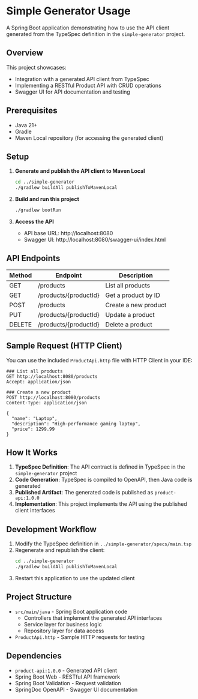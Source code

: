 # Simple Generator Usage

A Spring Boot application demonstrating how to use the API client generated from the TypeSpec definition in the `simple-generator` project.

## Overview

This project showcases:
- Integration with a generated API client from TypeSpec
- Implementing a RESTful Product API with CRUD operations
- Swagger UI for API documentation and testing

## Prerequisites

- Java 21+
- Gradle
- Maven Local repository (for accessing the generated client)

## Setup

1. **Generate and publish the API client to Maven Local**
   ```bash
   cd ../simple-generator
   ./gradlew buildAll publishToMavenLocal
   ```

2. **Build and run this project**
   ```bash
   ./gradlew bootRun
   ```

3. **Access the API**
   - API base URL: http://localhost:8080
   - Swagger UI: http://localhost:8080/swagger-ui/index.html

## API Endpoints

| Method | Endpoint | Description |
|--------|----------|-------------|
| GET    | /products | List all products |
| GET    | /products/{productId} | Get a product by ID |
| POST   | /products | Create a new product |
| PUT    | /products/{productId} | Update a product |
| DELETE | /products/{productId} | Delete a product |

## Sample Request (HTTP Client)

You can use the included `ProductApi.http` file with HTTP Client in your IDE:

```http
### List all products
GET http://localhost:8080/products
Accept: application/json

### Create a new product
POST http://localhost:8080/products
Content-Type: application/json

{
  "name": "Laptop",
  "description": "High-performance gaming laptop",
  "price": 1299.99
}
```

## How It Works

1. **TypeSpec Definition**: The API contract is defined in TypeSpec in the `simple-generator` project
2. **Code Generation**: TypeSpec is compiled to OpenAPI, then Java code is generated
3. **Published Artifact**: The generated code is published as `product-api:1.0.0`
4. **Implementation**: This project implements the API using the published client interfaces

## Development Workflow

1. Modify the TypeSpec definition in `../simple-generator/specs/main.tsp`
2. Regenerate and republish the client:
   ```bash
   cd ../simple-generator
   ./gradlew buildAll publishToMavenLocal
   ```
3. Restart this application to use the updated client

## Project Structure

- `src/main/java` - Spring Boot application code
  - Controllers that implement the generated API interfaces
  - Service layer for business logic
  - Repository layer for data access
- `ProductApi.http` - Sample HTTP requests for testing

## Dependencies

- `product-api:1.0.0` - Generated API client
- Spring Boot Web - RESTful API framework
- Spring Boot Validation - Request validation
- SpringDoc OpenAPI - Swagger UI documentation
